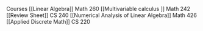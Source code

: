 Courses
	[[Linear Algebra]]
		Math 260
	[[Multivariable calculus ]]
		Math 242
	[[Review Sheet]]
		CS 240
	[[Numerical Analysis of Linear Algebra]]
		Math 426
	[[Applied Discrete Math]] 
		CS 220
